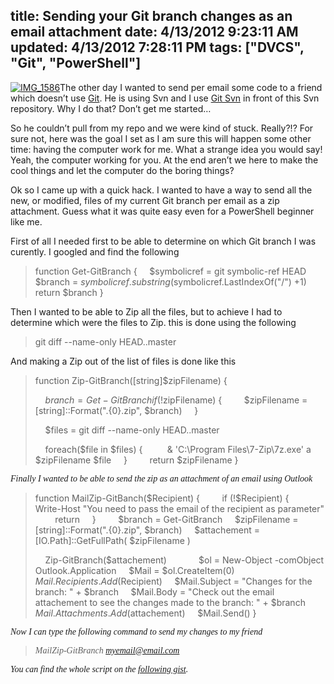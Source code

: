 title: Sending your Git branch changes as an email attachment
date: 4/13/2012 9:23:11 AM
updated: 4/13/2012 7:28:11 PM
tags: ["DVCS", "Git", "PowerShell"]
---
[![IMG_1586](http://farm8.staticflickr.com/7046/6829846914_6d316434c6_m.jpg)](http://www.flickr.com/photos/laurentkempe/6829846914/ "IMG_1586 by Laurent Kempé, on Flickr")The other day I wanted to send per email some code to a friend which doesn’t use [Git](http://git-scm.com/). He is using Svn and I use [Git Svn](http://schacon.github.com/git/git-svn.html) in front of this Svn repository. Why I do that? Don’t get me started…

So he couldn’t pull from my repo and we were kind of stuck. Really?!? For sure not, here was the goal I set as I am sure this will happen some other time: having the computer work for me. What a strange idea you would say! Yeah, the computer working for you. At the end aren’t we here to make the cool things and let the computer do the boring things?

Ok so I came up with a quick hack. I wanted to have a way to send all the new, or modified, files of my current Git branch per email as a zip attachment. Guess what it was quite easy even for a PowerShell beginner like me.

First of all I needed first to be able to determine on which Git branch I was curently. I googled and find the following

> function Get-GitBranch {
>     $symbolicref = git symbolic-ref HEAD
>     $branch = $symbolicref.substring($symbolicref.LastIndexOf("/") +1)
>     return $branch
> }

Then I wanted to be able to Zip all the files, but to achieve I had to determine which were the files to Zip. this is done using the following 

> git diff --name-only HEAD..master

And making a Zip out of the list of files is done like this

> function Zip-GitBranch([string]$zipFilename) {
> 
>     $branch = Get-GitBranch
>    
>     if (!$zipFilename) {
>         $zipFilename = [string]::Format(".\{0}.zip", $branch)
>     }
> 
>     $files = git diff --name-only HEAD..master
> 
>     foreach($file in $files) {
>          & 'C:\Program Files\7-Zip\7z.exe' a $zipFilename $file
>     }
>    
>     return $zipFilename
> }

*<font face="Georgia">Finally I wanted to be able to send the zip as an attachment of an email using Outlook</font>*

> function MailZip-GitBanch($Recipient) {
>    
>     if (!$Recipient) {
>         Write-Host "You need to pass the email of the recipient as parameter"
>         return
>     }
>    
>     $branch = Get-GitBranch
>     $zipFilename = [string]::Format(".\{0}.zip", $branch)
>     $attachement = [IO.Path]::GetFullPath( $zipFilename )
> 
>     Zip-GitBranch($attachement)
>        
>     $ol = New-Object -comObject Outlook.Application
>     $Mail = $ol.CreateItem(0)
>     $Mail.Recipients.Add($Recipient)
>     $Mail.Subject = "Changes for the branch: " + $branch
>     $Mail.Body = "Check out the email attachement to see the changes made to the branch: " + $branch
>     $Mail.Attachments.Add($attachement)
>     $Mail.Send()
> }

*<font face="Georgia">Now I can type the following command to send my changes to my friend</font>*

> *<font face="Georgia">MailZip-GitBranch myemail@email.com</font>*

*<font face="Georgia">You can find the whole script on the [following gist](https://gist.github.com/2371417).</font>*

